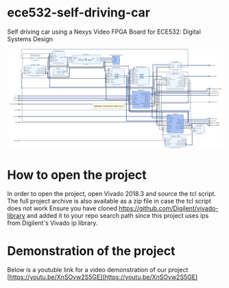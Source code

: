 # ece532-self-driving-car
Self driving car using a Nexys Video FPGA Board for ECE532: Digital Systems Design

![Block diagram of our ECE532 self driving car Vivado Project](assets/self_driving_car_bd.png)

# How to open the project
In order to open the project, open Vivado 2018.3 and source the tcl script.
The full project archive is also available as a zip file in case the tcl script does not work
Ensure you have cloned https://github.com/Digilent/vivado-library and added it to your repo search path since this project uses ips from Digilent's Vivado ip library.

# Demonstration of the project
Below is a youtuble link for a video demonstration of our project
[https://youtu.be/XnSOvw2S5GE](https://youtu.be/XnSOvw2S5GE)
